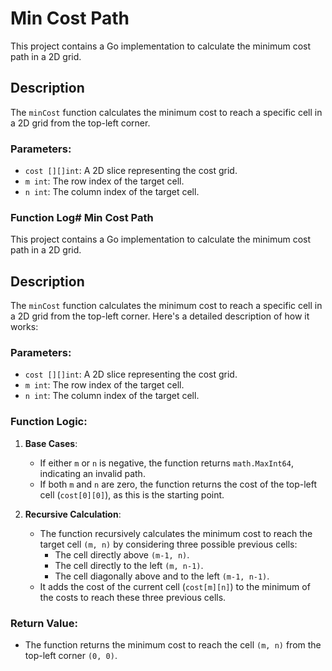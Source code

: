 # Min Cost Path

This project contains a Go implementation to calculate the minimum cost path in a 2D grid.

## Description

The `minCost` function calculates the minimum cost to reach a specific cell in a 2D grid from the top-left corner. 

### Parameters:
- `cost [][]int`: A 2D slice representing the cost grid.
- `m int`: The row index of the target cell.
- `n int`: The column index of the target cell.

### Function Log# Min Cost Path

This project contains a Go implementation to calculate the minimum cost path in a 2D grid.

## Description

The `minCost` function calculates the minimum cost to reach a specific cell in a 2D grid from the top-left corner. Here's a detailed description of how it works:

### Parameters:
- `cost [][]int`: A 2D slice representing the cost grid.
- `m int`: The row index of the target cell.
- `n int`: The column index of the target cell.

### Function Logic:
1. **Base Cases**:
   - If either `m` or `n` is negative, the function returns `math.MaxInt64`, indicating an invalid path.
   - If both `m` and `n` are zero, the function returns the cost of the top-left cell (`cost[0][0]`), as this is the starting point.

2. **Recursive Calculation**:
   - The function recursively calculates the minimum cost to reach the target cell `(m, n)` by considering three possible previous cells:
     - The cell directly above `(m-1, n)`.
     - The cell directly to the left `(m, n-1)`.
     - The cell diagonally above and to the left `(m-1, n-1)`.
   - It adds the cost of the current cell (`cost[m][n]`) to the minimum of the costs to reach these three previous cells.

### Return Value:
- The function returns the minimum cost to reach the cell `(m, n)` from the top-left corner `(0, 0)`.

